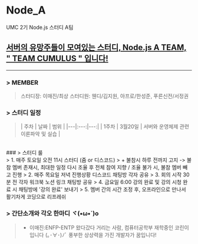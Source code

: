 # Node_A
UMC 2기 Node.js 스터디 A팀</br>
## <u>**서버의 유망주들이 모여있는 스터디, Node.js A TEAM, " TEAM CUMULUS " 입니다!**</u> 
***
### > MEMBER </br>
> 스터디장: 이매진/최상
> 스터디원: 웬디/김지원, 아프로/한성준, 푸른신전/서정권

### > 스터디 일정 </br>
>   | 주차 | 날짜 | 범위 |
  |---|:---:|---:|
  | 1주차 | 3월20일 | 서버와 운영체제 관련 이론파악 및 실습 |

</br>
### > 스터디 룰 </br>
> 1. 매주 토요일 오전 11시 스터디 (줌 or 디스코드)
>  + 불참시 하루 전까지 고지 -> 불참 멤버 존재시, 최대한 일정 다시 조율 후 전체 참여 지향 / 조율 불가 시, 불참 멤버 빼고 진행
> 2. 매주 목요일 저녁 진행상황 디스코드 채팅방 각자 공유
> 3. 회의 시작 30분 전 각자 워크북 노션 링크 채팅방 공유
> 4. 금요일 6:00 강의 완료 및 강의 시청 완료 시 채팅방에 '강의 완료' 보내기
> 5. 멤버 간의 시간 조정 후, 오프라인으로 만나서 활기차게 코딩으로 리프레쉬

### > 간단소개와 각오 한마디 ヾ(•ω•`)o </br>
> + 이매진:ENFP-ENTP 왔다갔다 거리는 사람, 컴퓨터공학부 재학중인 코린이 입니다 (｡･∀･)ﾉﾞ
>          풍부한 상상력을 가진 개발자가 꿈입니다!
